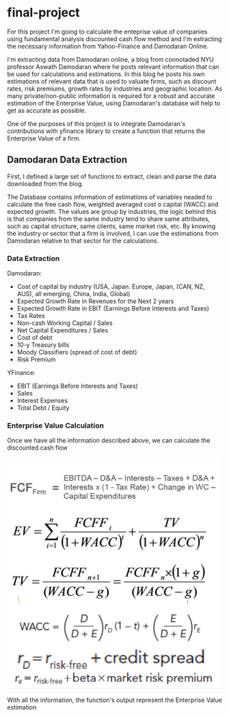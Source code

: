 # final-project

For this project I'm going to calculate the enteprise value of companies using fundamental analysis discounted cash flow method and I'm extracting the necessary information from Yahoo-Finance and Damodaran Online.


I'm extracting data from Damodaran online, a blog from connotaded NYU professor Aswath Damodaran where he posts relevant information that can be used for calculations and estimations. In this blog he posts his own estimations of relevant data that is used to valuate firms, such as discount rates, risk premiums, growth rates by industries and geographic location. As many private/non-public information is required for a robust and accurate estimation of the Enterprise Value, using Damodaran's database will help to get as accurate as possible. 

One of the purposes of this project is to integrate Damodaran's contributions with yfinance library to create a function that returns the Enterprise Value of a firm. 


## Damodaran Data Extraction

First, I defined a large set of functions to extract, clean and parse the data downloaded from the blog. 

The Database contains information of estimations of variables neaded to calculate the free cash flow, weighted averaged cost o capital (WACC) and expected growth. The values are group by industries, the logic behind this is that companies from the same industry tend to share same attributes, such as capital structure, same clients, same market risk, etc. By knowing the industry or sector that a firm is involved, I can use the estimations from Damodaran relative to that sector for the calculations.



### Data Extraction

Damodaran: 
- Cost of capital by industry (USA, Japan. Europe, Japan, (CAN, NZ, AUS), all emerging, China, India, Global)
- Expected Growth Rate in Revenues for the Next 2 years
- Expected Growth Rate in EBIT (Earnings Before Interests and Taxes)
- Tax Rates
- Non-cash Working Capital / Sales
- Net Capital Expenditures / Sales
- Cost of debt
- 10-y Treasury bills 
- Moody Classifiers (spread of cost of debt)
- Risk Premium



YFinance: 
- EBIT (Earnings Before Interests and Taxes)
- Sales
- Interest Expenses
- Total Debt / Equity


### Enterprise Value Calculation

Once we have all the information described above, we can calculate the discounted cash flow

![Alt text](https://github.com/leonplaza/damodaran-EV/blob/master/images/formulas.png)

With all the information, the function's output represent the Enterprise Value estimation

